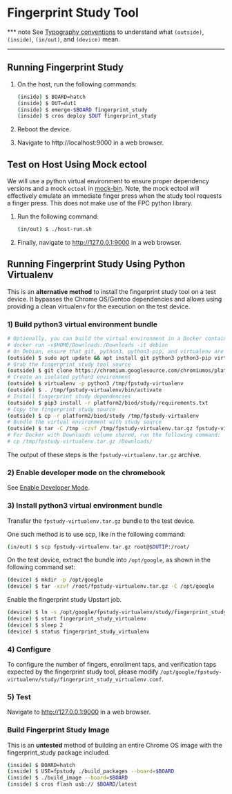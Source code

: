 # Fingerprint Study Tool

<!-- mdformat off(Gitiles note syntax will get mangled by mdformat) -->
*** note
See [Typography conventions] to understand what `(outside)`, `(inside)`,
`(in/out)`, and `(device)` mean.
***
<!-- mdformat on -->

## Running Fingerprint Study

1.  On the host, run the following commands:

    ```bash
    (inside) $ BOARD=hatch
    (inside) $ DUT=dut1
    (inside) $ emerge-$BOARD fingerprint_study
    (inside) $ cros deploy $DUT fingerprint_study
    ```

2.  Reboot the device.

3.  Navigate to http://localhost:9000 in a web browser.

## Test on Host Using Mock ectool

We will use a python virtual environment to ensure proper dependency versions
and a mock `ectool` in [mock-bin](mock-bin). Note, the mock ectool will
effectively emulate an immediate finger press when the study tool requests a
finger press. This does not make use of the FPC python library.

1.  Run the following command:

    ```bash
    (in/out) $ ./host-run.sh
    ```

2.  Finally, navigate to http://127.0.0.1:9000 in a web browser.

## Running Fingerprint Study Using Python Virtualenv

This is an **alternative method** to install the fingerprint study tool on a
test device. It bypasses the Chrome OS/Gentoo dependencies and allows using
providing a clean virtualenv for the execution on the test device.

### 1) Build python3 virtual environment bundle

```bash
# Optionally, you can build the virtual environment in a Docker container.
# docker run -v$HOME/Downloads:/Downloads -it debian
# On Debian, ensure that git, python3, python3-pip, and virtualenv are installed.
(outside) $ sudo apt update && apt install git python3 python3-pip virtualenv
# Grab the fingerprint study tool source
(outside) $ git clone https://chromium.googlesource.com/chromiumos/platform2
# Create an isolated python3 environment
(outside) $ virtualenv -p python3 /tmp/fpstudy-virtualenv
(outside) $ . /tmp/fpstudy-virtualenv/bin/activate
# Install fingerprint study dependencies
(outside) $ pip3 install -r platform2/biod/study/requirements.txt
# Copy the fingerprint study source
(outside) $ cp -r platform2/biod/study /tmp/fpstudy-virtualenv
# Bundle the virtual environment with study source
(outside) $ tar -C /tmp -czvf /tmp/fpstudy-virtualenv.tar.gz fpstudy-virtualenv
# For Docker with Downloads volume shared, run the following command:
# cp /tmp/fpstudy-virtualenv.tar.gz /Downloads/
```

The output of these steps is the `fpstudy-virtualenv.tar.gz` archive.

### 2) Enable developer mode on the chromebook

See [Enable Developer Mode].

### 3) Install python3 virtual environment bundle

Transfer the `fpstudy-virtualenv.tar.gz` bundle to the test device.

One such method is to use scp, like in the following command:

```bash
(in/out) $ scp fpstudy-virtualenv.tar.gz root@$DUTIP:/root/
```

On the test device, extract the bundle into `/opt/google`, as shown in the
following command set:

```bash
(device) $ mkdir -p /opt/google
(device) $ tar -xzvf /root/fpstudy-virtualenv.tar.gz -C /opt/google
```

Enable the fingerprint study Upstart job.

```bash
(device) $ ln -s /opt/google/fpstudy-virtualenv/study/fingerprint_study_virtualenv.conf /etc/init
(device) $ start fingerprint_study_virtualenv
(device) $ sleep 2
(device) $ status fingerprint_study_virtualenv
```

### 4) Configure

To configure the number of fingers, enrollment taps, and verification taps
expected by the fingerprint study tool, please modify
`/opt/google/fpstudy-virtualenv/study/fingerprint_study_virtualenv.conf`.

### 5) Test

Navigate to http://127.0.0.1:9000 in a web browser.

### Build Fingerprint Study Image

This is an **untested** method of building an entire Chrome OS image with the
fingerprint_study package included.

```bash
(inside) $ BOARD=hatch
(inside) $ USE=fpstudy ./build_packages --board=$BOARD
(inside) $ ./build_image --board=$BOARD
(inside) $ cros flash usb:// $BOARD/latest
```

[Enable Developer Mode]: https://chromium.googlesource.com/chromiumos/docs/+/HEAD/developer_mode.md#dev-mode
[Typography conventions]: https://chromium.googlesource.com/chromiumos/docs/+/HEAD/developer_guide.md#typography-conventions
